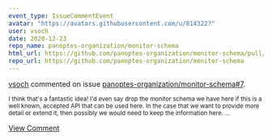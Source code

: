 ```yaml
---
event_type: IssueCommentEvent
avatar: "https://avatars.githubusercontent.com/u/814322?"
user: vsoch
date: 2020-12-23
repo_name: panoptes-organization/monitor-schema
html_url: https://github.com/panoptes-organization/monitor-schema/pull/7
repo_url: https://github.com/panoptes-organization/monitor-schema
---
```


<a href='https://github.com/vsoch' target='_blank'>vsoch</a> commented on issue <a href='https://github.com/panoptes-organization/monitor-schema/pull/7' target='_blank'>panoptes-organization/monitor-schema#7</a>.

<small>I think that's a fantastic idea! I'd even say drop the monitor schema we have here if this is a well known, accepted API that can be used here. In the case that we want to provide more detail or extend it, then possibly we would need to keep the information here....</small>

<a href='https://github.com/panoptes-organization/monitor-schema/pull/7' target='_blank'>View Comment</a>